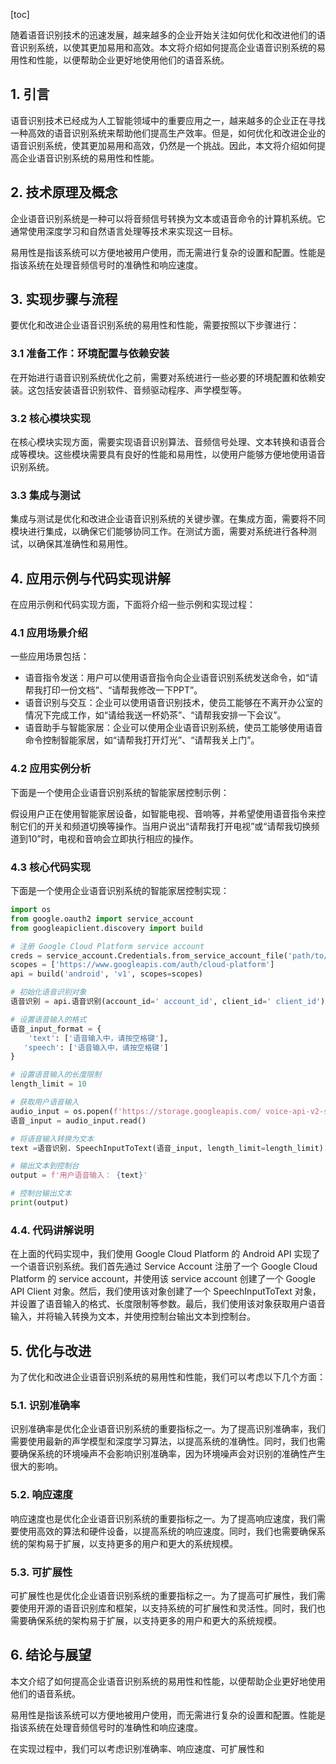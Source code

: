 
[toc]                    
                
                
随着语音识别技术的迅速发展，越来越多的企业开始关注如何优化和改进他们的语音识别系统，以使其更加易用和高效。本文将介绍如何提高企业语音识别系统的易用性和性能，以便帮助企业更好地使用他们的语音系统。

## 1. 引言

语音识别技术已经成为人工智能领域中的重要应用之一，越来越多的企业正在寻找一种高效的语音识别系统来帮助他们提高生产效率。但是，如何优化和改进企业的语音识别系统，使其更加易用和高效，仍然是一个挑战。因此，本文将介绍如何提高企业语音识别系统的易用性和性能。

## 2. 技术原理及概念

企业语音识别系统是一种可以将音频信号转换为文本或语音命令的计算机系统。它通常使用深度学习和自然语言处理等技术来实现这一目标。

易用性是指该系统可以方便地被用户使用，而无需进行复杂的设置和配置。性能是指该系统在处理音频信号时的准确性和响应速度。

## 3. 实现步骤与流程

要优化和改进企业语音识别系统的易用性和性能，需要按照以下步骤进行：

### 3.1 准备工作：环境配置与依赖安装

在开始进行语音识别系统优化之前，需要对系统进行一些必要的环境配置和依赖安装。这包括安装语音识别软件、音频驱动程序、声学模型等。

### 3.2 核心模块实现

在核心模块实现方面，需要实现语音识别算法、音频信号处理、文本转换和语音合成等模块。这些模块需要具有良好的性能和易用性，以使用户能够方便地使用语音识别系统。

### 3.3 集成与测试

集成与测试是优化和改进企业语音识别系统的关键步骤。在集成方面，需要将不同模块进行集成，以确保它们能够协同工作。在测试方面，需要对系统进行各种测试，以确保其准确性和易用性。

## 4. 应用示例与代码实现讲解

在应用示例和代码实现方面，下面将介绍一些示例和实现过程：

### 4.1 应用场景介绍

一些应用场景包括：

- 语音指令发送：用户可以使用语音指令向企业语音识别系统发送命令，如“请帮我打印一份文档”、“请帮我修改一下PPT”。
- 语音识别与交互：企业可以使用语音识别技术，使员工能够在不离开办公室的情况下完成工作，如“请给我送一杯奶茶”、“请帮我安排一下会议”。
- 语音助手与智能家居：企业可以使用企业语音识别系统，使员工能够使用语音命令控制智能家居，如“请帮我打开灯光”、“请帮我关上门”。

### 4.2 应用实例分析

下面是一个使用企业语音识别系统的智能家居控制示例：

假设用户正在使用智能家居设备，如智能电视、音响等，并希望使用语音指令来控制它们的开关和频道切换等操作。当用户说出“请帮我打开电视”或“请帮我切换频道到10”时，电视和音响会立即执行相应的操作。

### 4.3 核心代码实现

下面是一个使用企业语音识别系统的智能家居控制实现：

```python
import os
from google.oauth2 import service_account
from googleapiclient.discovery import build

# 注册 Google Cloud Platform service account
creds = service_account.Credentials.from_service_account_file('path/to/credentials.json')
scopes = ['https://www.googleapis.com/auth/cloud-platform']
api = build('android', 'v1', scopes=scopes)

# 初始化语音识别对象
语音识别 = api.语音识别(account_id=' account_id', client_id=' client_id')

# 设置语音输入的格式
语音_input_format = {
    'text': ['语音输入中，请按空格键'],
   'speech': ['语音输入中，请按空格键']
}

# 设置语音输入的长度限制
length_limit = 10

# 获取用户语音输入
audio_input = os.popen(f'https://storage.googleapis.com/ voice-api-v2-samples/your_samples_path/audio/input.wav', 'r')
语音_input = audio_input.read()

# 将语音输入转换为文本
text =语音识别. SpeechInputToText(语音_input, length_limit=length_limit).text

# 输出文本到控制台
output = f'用户语音输入： {text}'

# 控制台输出文本
print(output)
```

### 4.4. 代码讲解说明

在上面的代码实现中，我们使用 Google Cloud Platform 的 Android API 实现了一个语音识别系统。我们首先通过 Service Account 注册了一个 Google Cloud Platform 的 service account，并使用该 service account 创建了一个 Google API Client 对象。然后，我们使用该对象创建了一个 SpeechInputToText 对象，并设置了语音输入的格式、长度限制等参数。最后，我们使用该对象获取用户语音输入，并将输入转换为文本，并使用控制台输出文本到控制台。

## 5. 优化与改进

为了优化和改进企业语音识别系统的易用性和性能，我们可以考虑以下几个方面：

### 5.1. 识别准确率

识别准确率是优化企业语音识别系统的重要指标之一。为了提高识别准确率，我们需要使用最新的声学模型和深度学习算法，以提高系统的准确性。同时，我们也需要确保系统的环境噪声不会影响识别准确率，因为环境噪声会对识别的准确性产生很大的影响。

### 5.2. 响应速度

响应速度也是优化企业语音识别系统的重要指标之一。为了提高响应速度，我们需要使用高效的算法和硬件设备，以提高系统的响应速度。同时，我们也需要确保系统的架构易于扩展，以支持更多的用户和更大的系统规模。

### 5.3. 可扩展性

可扩展性也是优化企业语音识别系统的重要指标之一。为了提高可扩展性，我们需要使用开源的语音识别库和框架，以支持系统的可扩展性和灵活性。同时，我们也需要确保系统的架构易于扩展，以支持更多的用户和更大的系统规模。

## 6. 结论与展望

本文介绍了如何提高企业语音识别系统的易用性和性能，以便帮助企业更好地使用他们的语音系统。

易用性是指该系统可以方便地被用户使用，而无需进行复杂的设置和配置。性能是指该系统在处理音频信号时的准确性和响应速度。

在实现过程中，我们可以考虑识别准确率、响应速度、可扩展性和

